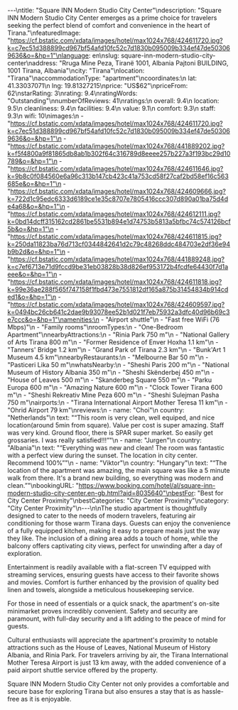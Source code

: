 ---\ntitle: "Square INN Modern Studio City Center"\ndescription: "Square INN Modern Studio City Center emerges as a prime choice for travelers seeking the perfect blend of comfort and convenience in the heart of Tirana."\nfeaturedImage: "https://cf.bstatic.com/xdata/images/hotel/max1024x768/424611720.jpg?k=c7ec51d388899cd967bf54afd10fc52c7d1830b095009b334ef47de503069636&o=&hp=1"\nlanguage: en\nslug: square-inn-modern-studio-city-center\naddress: "Rruga Mine Peza, Tiranë 1001, Albania Pajtoni BUILDING, 1001 Tirana, Albania"\ncity: "Tirana"\nlocation: "Tirana"\naccommodationType: "apartment"\ncoordinates:\n  lat: 41.33037071\n  lng: 19.81327215\nprice: "US$62"\npriceFrom: 62\nstarRating: 3\nrating: 9.4\nratingWords: "Outstanding"\nnumberOfReviews: 41\nratings:\n  overall: 9.4\n  location: 9.5\n  cleanliness: 9.4\n  facilities: 9.4\n  value: 9.1\n  comfort: 9.3\n  staff: 9.3\n  wifi: 10\nimages:\n  - "https://cf.bstatic.com/xdata/images/hotel/max1024x768/424611720.jpg?k=c7ec51d388899cd967bf54afd10fc52c7d1830b095009b334ef47de503069636&o=&hp=1"\n  - "https://cf.bstatic.com/xdata/images/hotel/max1024x768/441889202.jpg?k=f5f4800a9f81865db8ab1b302f64c316789d8eeee257b227a3f193bc29d10789&o=&hp=1"\n  - "https://cf.bstatic.com/xdata/images/hotel/max1024x768/424611646.jpg?k=9b8c0f084560e6a96c313b147cb423c41a753cd58f27caf2bd58ef16c563685e&o=&hp=1"\n  - "https://cf.bstatic.com/xdata/images/hotel/max1024x768/424609666.jpg?k=722d1c95edc6333d6189ce1e35c8707e7805416ccc307d890a01ba75d4de4a68&o=&hp=1"\n  - "https://cf.bstatic.com/xdata/images/hotel/max1024x768/424612111.jpg?k=0bd14dcff315162cd2861be5531b894e1d74753b5813a5bfbc74c574126bcf5b&o=&hp=1"\n  - "https://cf.bstatic.com/xdata/images/hotel/max1024x768/424611815.jpg?k=250da11823ba76d713cf0344842641d2c79c48268ddc484703e2df36e94b9b2d&o=&hp=1"\n  - "https://cf.bstatic.com/xdata/images/hotel/max1024x768/441889248.jpg?k=c7ef6713e71d9fccd9be31eb03828b38d826ef953172b4fcdfe64430f7d1aeee&o=&hp=1"\n  - "https://cf.bstatic.com/xdata/images/hotel/max1024x768/424611818.jpg?k=99e36ae288f565f747158f1fbd473e7551812df165a875b31454834b914cded1&o=&hp=1"\n  - "https://cf.bstatic.com/xdata/images/hotel/max1024x768/424609597.jpg?k=0494bc26cb641c2dae9b93078ee52b1d021f7eb75932a3dfc40d96b69c3e7ccc&o=&hp=1"\namenities:\n  - "Airport shuttle"\n  - "Fast free WiFi (76 Mbps)"\n  - "Family rooms"\nroomTypes:\n  - "One-Bedroom Apartment"\nnearbyAttractions:\n  - "Rinia Park 750 m"\n  - "National Gallery of Arts Tirana 800 m"\n  - "Former Residence of Enver Hoxha 1.1 km"\n  - "Tanners' Bridge 1.2 km"\n  - "Grand Park of Tirana 2.3 km"\n  - "Bunk'Art 1 Museum 4.5 km"\nnearbyRestaurants:\n  - "Melbourne Bar 50 m"\n  - "Pasticeri Lika 50 m"\nwhatsNearby:\n  - "Sheshi Paris 200 m"\n  - "National Museum of History Albania 350 m"\n  - "Sheshi Skënderbej 450 m"\n  - "House of Leaves 500 m"\n  - "Skanderbeg Square 550 m"\n  - "Parku Europa 600 m"\n  - "Amazing Nature 600 m"\n  - "Clock Tower Tirana 600 m"\n  - "Sheshi Rekreativ Mine Peza 600 m"\n  - "Sheshi Sulejman Pasha 750 m"\nairports:\n  - "Tirana International Airport Mother Teresa 11 km"\n  - "Ohrid Airport 79 km"\nreviews:\n  - name: "Choi"\n    country: "Netherlands"\n    text: "“This room is very clean, well equiped, and nice location(around 5min from square). Value per cost is super amazing. Staff was very kind. Ground floor, there is SPAR super market. So easily get grossaries. I was really satisfied!!!”"\n  - name: "Jurgen"\n    country: "Albania"\n    text: "“Everything was new and clean! The room was fantastic with a perfect view during the sunset. The location in city center. Recommend 100%”"\n  - name: "Viktor"\n    country: "Hungary"\n    text: "“The location of the apartment was amazing, the main square was like a 5 minute walk from there. It's a brand new building, so everything was modern and clean.”"\nbookingURL: "https://www.booking.com/hotel/al/square-inn-modern-studio-city-center.en-gb.html?aid=8035640"\nbestFor: "Best for City Center Proximity"\nbestCategories: "City Center Proximity"\ncategory: "City Center Proximity"\n---\n\nThe studio apartment is thoughtfully designed to cater to the needs of modern travelers, featuring air conditioning for those warm Tirana days. Guests can enjoy the convenience of a fully equipped kitchen, making it easy to prepare meals just the way they like. The inclusion of a dining area adds a touch of home, while the balcony offers captivating city views, perfect for unwinding after a day of exploration.

Entertainment is readily available with a flat-screen TV equipped with streaming services, ensuring guests have access to their favorite shows and movies. Comfort is further enhanced by the provision of quality bed linen and towels, alongside a meticulous housekeeping service.

For those in need of essentials or a quick snack, the apartment's on-site minimarket proves incredibly convenient. Safety and security are paramount, with full-day security and a lift adding to the peace of mind for guests.

Cultural enthusiasts will appreciate the apartment's proximity to notable attractions such as the House of Leaves, National Museum of History Albania, and Rinia Park. For travelers arriving by air, the Tirana International Mother Teresa Airport is just 13 km away, with the added convenience of a paid airport shuttle service offered by the property.

Square INN Modern Studio City Center not only provides a comfortable and secure base for exploring Tirana but also ensures a stay that is as hassle-free as it is enjoyable.